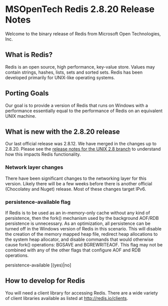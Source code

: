 MSOpenTech Redis 2.8.20 Release Notes
=====================================

Welcome to the binary release of Redis from Microsoft Open Technologies, Inc.

What is Redis?
--------------

Redis is an open source, high performance, key-value store. Values may contain strings, hashes, lists, sets and sorted sets. Redis has been developed primarily for UNIX-like operating systems.

Porting Goals
-------------

Our goal is to provide a version of Redis that runs on Windows with a performance essentially equal to the performance of Redis on an equivalent UNIX machine.

What is new with the 2.8.20 release
-----------------------------------

Our last official release was 2.8.12. We have merged in the changes up to 2.8.20. Please see the [release notes for the UNIX 2.8 branch](http://download.redis.io/redis-stable/00-RELEASENOTES) to understand how this impacts Redis functionality.

### Network layer changes

There have been significant changes to the networking layer for this version. Likely there will be a few weeks before there is another official (Chocolatey and Nuget) release. Most of these changes target IPv6.

### persistence-available flag 

If Redis is to be used as an in-memory-only cache without any kind of persistence, then the fork() mechanism used by the background AOF/RDB persistence is unnecessary. As an optimization, all persistence can be turned off in the Windows version of Redis in this scenario. This will disable the creation of the memory mapped heap file, redirect heap allocations to the system heap allocator, and disable commands that would otherwise cause fork() operations: BGSAVE and BGREWRITEAOF. This flag may not be combined with any of the other flags that configure AOF and RDB operations.

persistence-available [(yes)|no]

How to develop for Redis
------------------------

You will need a client library for accessing Redis. There are a wide variety of client libraries available as listed at <http://redis.io/clients>.
